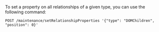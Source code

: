 To set a property on all relationships of a given type, you can use the following command:

    POST /maintenance/setRelationshipProperties '{"type": "DOMChildren", "position": 0}'
